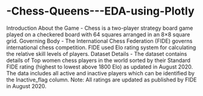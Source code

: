 # -Chess-Queens---EDA-using-Plotly
Introduction About the Game - Chess is a two-player strategy board game played on a checkered board with 64 squares arranged in an 8×8 square grid.  Governing Body - The International Chess Federation (FIDE) governs international chess competition. FIDE used Elo rating system for calculating the relative skill levels of players.  Dataset Details - The dataset contains details of Top women chess players in the world sorted by their Standard FIDE rating (highest to lowest above 1800 Elo) as updated in August 2020. The data includes all active and inactive players which can be identified by the Inactive_flag column.  Note: All ratings are updated as published by FIDE in August 2020.
